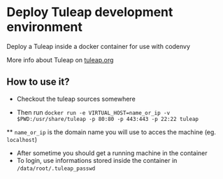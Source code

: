 Deploy Tuleap development environment
=====================================

Deploy a Tuleap inside a docker container for use with codenvy

More info about Tuleap on [tuleap.org](http://www.tuleap.org)

How to use it?
---------------

* Checkout the tuleap sources somewhere

* Then run `docker run -e VIRTUAL_HOST=name_or_ip -v $PWD:/usr/share/tuleap -p 80:80 -p 443:443 -p 22:22 tuleap`

** `name_or_ip` is the domain name you will use to acces the machine (eg. `localhost`)

* After sometime you should get a running machine in the container
* To login, use informations stored inside the container in `/data/root/.tuleap_passwd`

